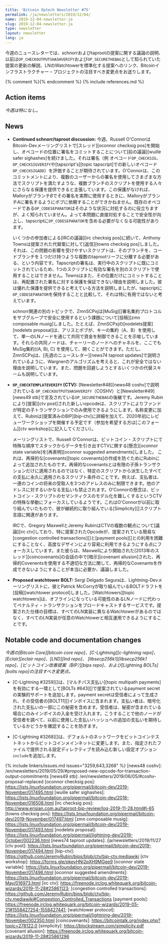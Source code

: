 ```yaml
---
title: 'Bitcoin Optech Newsletter #75'
permalink: /ja/newsletters/2019/12/04/
name: 2019-12-04-newsletter-ja
slug: 2019-12-04-newsletter-ja
type: newsletter
layout: newsletter
lang: ja
---
```

今週のニュースレターでは、schnorrおよびtaprootの提案に関する議論の説明、以前は`OP_CHECKOUTPUTSHASHVERIFY`および`OP_SECURETHEBAG`として知られていた提案の更新の解説、LNのWatchtowerを標準化する提案へのリンク、Bitcoinインフラストラクチャー・プロジェクトの注目すべき変更点をお送りします。

{% comment %}<!-- include references.md below the fold but above any Jekyll/Liquid variables-->{% endcomment %}
{% include references.md %}

## Action items

*今週は特になし。*

## News

- **Continued schnorr/taproot discussion:** 今週、Russell O'ConnorはBitcoin-Devメーリングリストで[スレッド][oconnor checksig pos]を開始し、オペコードの位置に署名をコミットすることについて[前の議論][wuille safer sighashes]を続けました。それは署名（例 オペコード`OP_CHECKSIG`、`OP_CHECKSIGVERIFY`や[tapscript's][topic tapscript]での新しいオペコード`OP_CHECKSIGADD`）を評価することが期待されています。O'Connorは、このコミットメントにより、複数のユーザーからの署名を使用してさまざまな方法でスクリプトを満たすような、複数ブランチのスクリプトを使用する人々にさらなる保護を提供できると主張しています。この保護がなければ、Malloryがブランチ*B*でその署名を実際に使用するときに、Malloryがブランチ*A*に署名するようにボブに依頼することができかねません。既存のオペコードである`OP_CODESEPARATOR`はそのような状況に対処するのに役立ちますが、よく知られていません。よって本問題に直接対処することで安全性が向上し、tapscriptに`OP_CODESEPARATOR`を含める必要がなくなる可能性があります。

    いくつかの参加者による[IRCの議論][irc checksig pos]に続いて、Anthony Townsは提案された代替案に対して[返信][towns checksig pos]しました。それは、この問題の影響を受けやすいスクリプトは、そのブランチを、コードブランチを１つだけ持つような複数のtaprootリーフに分離する必要がある、という内容です。Tapscriptの署名は、実行中のスクリプトに既にコミットされているため、1つのスクリプトに有効な署名を別のスクリプトで使用することはできません。Townsはまた、その位置だけにコミットすることは、再配置された署名に対する保護を保証できない理由を説明しました。彼は優れた保護を提供できると考えている方法を説明しましたが、tapscriptに`OP_CODESEPARATOR`を保持することと比較して、それは特に有用ではないと考えています。

    schnorr関連の別のトピックで、ZmnSCPxjは[MuSig][]署名集約プロトコルをサブグループで安全に使用するという課題について[投稿][zmn composable musig]しました。たとえば、ZmnSCPxjの[nodelets提案][nodelets proposal]は、アリスとボブが、キーの集約（A、B）を使用して、単一のLNノードを通じて共同で資金を制御できることを示唆しています。それらの共同ノードは、チャーリーのノードへのチャネルを、ここでもMuSig集約((A, B), C) を使用して、開くことができます。ただし、ZmnSCPxjは、[先週のニュースレター][news74 taproot updates]で説明されているように、Wargnerのアルゴリズムを考えると、これが安全ではない理由を説明しています。また、問題を回避しようとするいくつかの代替スキームも説明しています。

- **`OP_CHECKTEMPLATEVERIFY` (CTV):** [Newsletter#48][news48 coshv]で説明されている `OP_CHECKOUTPUTSHASHVERIFY`（COSHV）と[Newsletter#49][news49 stb]で言及されている`OP_SECURETHEBAG`の後継です。Jeremy Rubinにより[提案][ctv post]された新しいopcodeは、スクリプトによりファンドが特定の子トランザクションでのみ使用できるようにします。名称変更に加えて、Rubinは[提案済みのBIP][bip-ctv]に詳細を加えて、2020年初にレビューワークショップを開催する予定です（参加を希望する方は[このフォーム][ctv workshop]に記入してください）。

    メーリングリストで、Russell O'Connorは、ビットコイン・スクリプトにて特殊な順序でスタックからデータを引き出すCTVに関する[懸念][oconnor state variable]を[再表明][oconnor suggested amendments]しました。
これは、再帰的な[covenants][topic covenants]の作成を防ぐためにRubinによって追加されたものです。再帰的なcovenantsとは有限の子孫トランザクションだけに適用されるのではなく、特定のスクリプトから派生したすべての支払に永久に適用されるスクリプト条件のことです。例えば、支払者は、一連のコインの将来の受取人を3つのアドレスのみに制限できます。他のアドレスに対するいかなる支払いも禁止されます。O'Connorの懸念は、ビットコイン・スクリプトのセマンティクスのモデル化を難しくするというCTVの特殊な挙動にフォーカスしているようです。これはO'Connorが以前に取り組んでいたもので、彼が継続的に取り組んでいる[Simplicity][]スクリプト言語に関連があります。

    IRCで、Gregory MaxwellとJeremy RubinはCTVの複数の観点について[議論][irc ctv]しており、特に提案されたOpcodeが、提案されている簡易な[congestion controlled transactions][]と[payment pools][]との利用を困難にすることなく、高度なデザインにより容易に利用できるようにする点にフォーカスしています。また彼らは、Maxwellにより開始された[2013年のスレッド][coincovenants]の会話の中で[暗示][covenant allusion]された、再帰的Covenentsを使用する不適切な方法に関して、再帰的なCovenantsを作成できないようにすることが本当に必要か、議論しました。

- **Proposed watchtower BOLT:** Sergi Delgado Seguraは、Lightning-Devメーリングリストに、彼とPatrick McCorryが取り組んでいるBOLTドラフトを[投稿][watchtower protocol]しました。[Watchtowers][topic watchtowers]は、オフラインになっている可能性のあるLNノードに代わってペナルティ・トランザクションをブロードキャストするサービスです。提案された仕様の目標は、すべてのLN実装に異なるWatchtowerがあるのではなく、すべてのLN実装が任意のWatchtowerと相互運用できるようにすることです。

## Notable code and documentation changes

*今週の[Bitcoin Core][bitcoin core repo]、[C-Lightning][c-lightning repo]、[Eclair][eclair repo]、[LND][lnd repo]、
[libsecp256k1][libsecp256k1 repo]、[ビットコイン改善提案（BIP）][bips repo]、および[Lightning BOLTs][bolts repo]の注目すべき変更点。*

- [C-Lightning #3259][]は、[マルチパス支払い][topic multipath payments]を有効にする一環として[BOLTs #643][]で提案されているpayment secretの実験的サポートを追加します。payment secretは受信者によって生成され、その受信者の[BOLT11][]インボイスに含まれます。支払い者は、暗号化された支払いの一部にこの秘密を含めます。受信者は、秘密が含まれている場合にのみインボイスの入金を受け入れます。こうすることで他のノードが受信者を調べて、以前に使用した支払いハッシュへの追加の支払いを期待しているかどうかを確認することを防ぎます。

- [C-Lightning #3268][]は、デフォルトのネットワークをビットコインテストネットからビットコインメインネットに変更します。また、指定されたファイルで提供される設定ディレクティブを読み込む新しい設定オプション`include`を追加します。

{% include linkers/issues.md issues="3259,643,3268" %}
[news48 coshv]: /en/newsletters/2019/05/29/#proposed-new-opcode-for-transaction-output-commitments
[news49 stb]: /en/newsletters/2019/06/05/#coshv-proposal-replaced
[oconnor checksig pos]: https://lists.linuxfoundation.org/pipermail/bitcoin-dev/2019-November/017495.html
[wuille safer sighashes]: https://lists.linuxfoundation.org/pipermail/bitcoin-dev/2018-November/016508.html
[irc checksig pos]: http://www.erisian.com.au/taproot-bip-review/log-2019-11-28.html#l-65
[towns checksig pos]: https://lists.linuxfoundation.org/pipermail/bitcoin-dev/2019-November/017497.html
[zmn composable musig]: https://lists.linuxfoundation.org/pipermail/bitcoin-dev/2019-November/017493.html
[nodelets proposal]: https://lists.linuxfoundation.org/pipermail/lightning-dev/2019-October/002236.html
[news74 taproot updates]: /ja/newsletters/2019/11/27
[ctv post]: https://lists.linuxfoundation.org/pipermail/bitcoin-dev/2019-November/017494.html
[bip-ctv]: https://github.com/JeremyRubin/bips/blob/ctv/bip-ctv.mediawiki
[ctv workshop]: https://forms.gle/pkevHNj2pXH9MGee9
[oconnor state variable]: https://lists.linuxfoundation.org/pipermail/bitcoin-dev/2019-November/017496.html
[oconnor suggested amendments]: https://lists.linuxfoundation.org/pipermail/bitcoin-dev/2019-May/016973.html
[irc ctv]: https://freenode.irclog.whitequark.org/bitcoin-wizards/2019-11-28#25861123;
[congestion controlled transactions]: https://github.com/JeremyRubin/bips/blob/ctv/bip-ctv.mediawiki#Congestion_Controlled_Transactions
[payment pools]: https://freenode.irclog.whitequark.org/bitcoin-wizards/2019-05-21#1558427254-1558427441;
[watchtower protocol]: https://lists.linuxfoundation.org/pipermail/lightning-dev/2019-November/002350.html
[coincovenants]: https://bitcointalk.org/index.php?topic=278122.0
[simplicity]: https://blockstream.com/simplicity.pdf
[covenant allusion]: https://freenode.irclog.whitequark.org/bitcoin-wizards/2019-11-28#25861296

